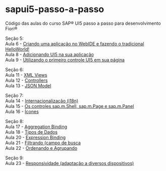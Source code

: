 # sapui5-passo-a-passo
Código das aulas do curso SAP® UI5 passo a passo para desenvolvimento Fiori®

Seção 5:<br />
Aula 6 - <a href="https://github.com/gurizilla/sapui5-passo-a-passo/tree/main/criando-uma-aplicacao">Criando uma aplicação no WebIDE e fazendo o tradicional HelloWorld!</a>  
Aula 8 - <a href="https://github.com/gurizilla/sapui5-passo-a-passo/tree/main/adicionando-ui5-na-sua-aplicacao">Adicionando UI5 na sua aplicação</a>  
Aula 9 - <a href="https://github.com/gurizilla/sapui5-passo-a-passo/tree/main/utilizando-o-primeiro-controle-ui5">Utilizando o primeiro controle UI5 em sua página</a>  

Seção 6:<br />
Aula 11 - <a href="https://github.com/gurizilla/sapui5-passo-a-passo/tree/main/xml-views">XML Views</a>  
Aula 12 - <a href="https://github.com/gurizilla/sapui5-passo-a-passo/tree/main/controllers">Controllers</a>  
Aula 13 - <a href="https://github.com/gurizilla/sapui5-passo-a-passo/tree/main/JSON-model">JSON Model</a>  

Seção 7:<br />
Aula 14 - <a href="https://github.com/gurizilla/sapui5-passo-a-passo/tree/main/i18n">Internacionalização (i18n)</a>  
Aula 15 - <a href="https://github.com/gurizilla/sapui5-passo-a-passo/tree/main/shell-page-panel">Os controles sap.m.Shell, sap.m.Page e sap.m.Panel</a>  
Aula 16 - <a href="https://github.com/gurizilla/sapui5-passo-a-passo/tree/main/icones">Ícones</a>

Seção 8:<br />
Aula 17 - <a href="https://github.com/gurizilla/sapui5-passo-a-passo/tree/main/aggregation-bindin">Aggregation Binding</a>  
Aula 18 - <a href="https://github.com/gurizilla/sapui5-passo-a-passo/tree/main/tipos-de-dados">Tipos de Dados</a>  
Aula 20 - <a href="https://github.com/gurizilla/sapui5-passo-a-passo/tree/main/expression-binding">Expression Binding</a>  
Aula 21 - <a href="https://github.com/gurizilla/sapui5-passo-a-passo/tree/main/filtrando-campo-de-busca">Filtrando (campo de busca</a>  
Aula 22 - <a href="https://github.com/gurizilla/sapui5-passo-a-passo/tree/main/ordenando-e-agrupando">Ordenando e Agrupando</a>  

Seção 9:<br />
Aula 23 - <a href="https://github.com/gurizilla/sapui5-passo-a-passo/tree/main/responsividade">Responsividade (adaptação a diversos dispositivos)</a>
